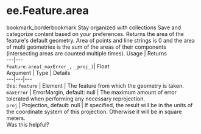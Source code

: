  
#  ee.Feature.area
bookmark_borderbookmark Stay organized with collections  Save and categorize content based on your preferences.
Returns the area of the feature's default geometry. Area of points and line strings is 0 and the area of multi geometries is the sum of the areas of their components (intersecting areas are counted multiple times).
Usage | Returns  
---|---  
`Feature.area(_maxError_, _proj_)`|  Float  
Argument | Type | Details  
---|---|---  
this: `feature` | Element | The feature from which the geometry is taken.  
`maxError` | ErrorMargin, default: null | The maximum amount of error tolerated when performing any necessary reprojection.  
`proj` | Projection, default: null | If specified, the result will be in the units of the coordinate system of this projection. Otherwise it will be in square meters.  
Was this helpful?
